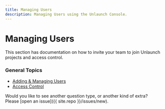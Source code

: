 ```yaml
---
title: Managing Users
description: Managing Users using the Unlaunch Console.
---
```


# Managing Users

This section has documentation on how to invite your team to join Unlaunch projects and access control.

### General Topics 
- [Adding &amp; Managing Users](team)
- [Access Control](access-control)

Would you like to see another question type, or another kind of extra? Please
[open an issue]({{ site.repo }}/issues/new).
